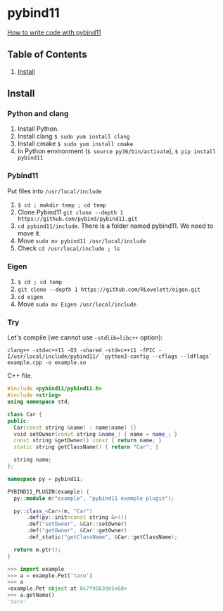 # pybind11
[How to write code with pybind11](https://github.com/Shusei-E/Code_Tips/blob/master/C-Cpp/pybind11.md)

## Table of Contents
1. [Install](#install)

## Install
### Python and clang
1. Install Python.
2. Install clang `$ sudo yum install clang` 
3. Install cmake `$ sudo yum install cmake`
4. In Python environment (`$ source py36/bin/activate`), `$ pip install pybind11`

### Pybind11
Put files into `/usr/local/include`
1. `$ cd ; makdir temp ; cd temp`
2. Clone Pybind11 `git clone --depth 1 https://github.com/pybind/pybind11.git`
3. `cd pybind11/include`. There is a folder named pybind11. We need to move it.
4. Move `sudo mv pybind11 /usr/local/include`
5. Check `cd /usr/local/include ; ls`

### Eigen
1. `$ cd ; cd temp`
2. `git clone --depth 1 https://github.com/RLovelett/eigen.git`
3. `cd eigen`
4. Move `sudo mv Eigen /usr/local/include`

### Try
Let's compile (we cannot use `-stdlib=libc++` option):
```
clang++ -std=c++11 -O3 -shared -std=c++11 -fPIC -I/usr/local/include/pybind11/ `python3-config --cflags --ldflags` example.cpp -o example.so
```
C++ file.
```cpp
#include <pybind11/pybind11.h>
#include <string>
using namespace std;

class Car {
public:
  Car(const string &name) : name(name) {}
  void setOwner(const string &name_) { name = name_; }
  const string &getOwner() const { return name; }
  static string getClassName() { return "Car"; }

  string name;
};

namespace py = pybind11;

PYBIND11_PLUGIN(example) {
  py::module m("example", "pybind11 example plugin");

  py::class_<Car>(m, "Car")
      .def(py::init<const string &>())
      .def("setOwner", &Car::setOwner)
      .def("getOwner", &Car::getOwner)
      .def_static("getClassName", &Car::getClassName);

  return m.ptr();
}
```

```python
>>> import example
>>> a = example.Pet('taro')
>>> a
<example.Pet object at 0x7f9563de5e68>
>>> a.getName()
'taro'
```
